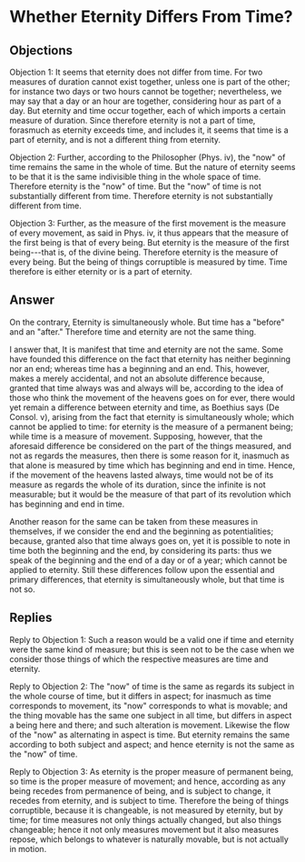 # Whether Eternity Differs From Time?

## Objections

Objection 1: It seems that eternity does not differ from time. For two measures of duration cannot exist together, unless one is part of the other; for instance two days or two hours cannot be together; nevertheless, we may say that a day or an hour are together, considering hour as part of a day. But eternity and time occur together, each of which imports a certain measure of duration. Since therefore eternity is not a part of time, forasmuch as eternity exceeds time, and includes it, it seems that time is a part of eternity, and is not a different thing from eternity.

Objection 2: Further, according to the Philosopher (Phys. iv), the "now" of time remains the same in the whole of time. But the nature of eternity seems to be that it is the same indivisible thing in the whole space of time. Therefore eternity is the "now" of time. But the "now" of time is not substantially different from time. Therefore eternity is not substantially different from time.

Objection 3: Further, as the measure of the first movement is the measure of every movement, as said in Phys. iv, it thus appears that the measure of the first being is that of every being. But eternity is the measure of the first being---that is, of the divine being. Therefore eternity is the measure of every being. But the being of things corruptible is measured by time. Time therefore is either eternity or is a part of eternity.

## Answer

On the contrary, Eternity is simultaneously whole. But time has a "before" and an "after." Therefore time and eternity are not the same thing.

I answer that, It is manifest that time and eternity are not the same. Some have founded this difference on the fact that eternity has neither beginning nor an end; whereas time has a beginning and an end. This, however, makes a merely accidental, and not an absolute difference because, granted that time always was and always will be, according to the idea of those who think the movement of the heavens goes on for ever, there would yet remain a difference between eternity and time, as Boethius says (De Consol. v), arising from the fact that eternity is simultaneously whole; which cannot be applied to time: for eternity is the measure of a permanent being; while time is a measure of movement. Supposing, however, that the aforesaid difference be considered on the part of the things measured, and not as regards the measures, then there is some reason for it, inasmuch as that alone is measured by time which has beginning and end in time. Hence, if the movement of the heavens lasted always, time would not be of its measure as regards the whole of its duration, since the infinite is not measurable; but it would be the measure of that part of its revolution which has beginning and end in time.

Another reason for the same can be taken from these measures in themselves, if we consider the end and the beginning as potentialities; because, granted also that time always goes on, yet it is possible to note in time both the beginning and the end, by considering its parts: thus we speak of the beginning and the end of a day or of a year; which cannot be applied to eternity. Still these differences follow upon the essential and primary differences, that eternity is simultaneously whole, but that time is not so.

## Replies

Reply to Objection 1: Such a reason would be a valid one if time and eternity were the same kind of measure; but this is seen not to be the case when we consider those things of which the respective measures are time and eternity.

Reply to Objection 2: The "now" of time is the same as regards its subject in the whole course of time, but it differs in aspect; for inasmuch as time corresponds to movement, its "now" corresponds to what is movable; and the thing movable has the same one subject in all time, but differs in aspect a being here and there; and such alteration is movement. Likewise the flow of the "now" as alternating in aspect is time. But eternity remains the same according to both subject and aspect; and hence eternity is not the same as the "now" of time.

Reply to Objection 3: As eternity is the proper measure of permanent being, so time is the proper measure of movement; and hence, according as any being recedes from permanence of being, and is subject to change, it recedes from eternity, and is subject to time. Therefore the being of things corruptible, because it is changeable, is not measured by eternity, but by time; for time measures not only things actually changed, but also things changeable; hence it not only measures movement but it also measures repose, which belongs to whatever is naturally movable, but is not actually in motion.